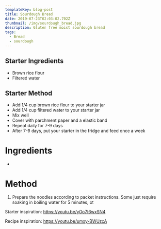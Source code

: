```yaml
---
templateKey: blog-post
title: Sourdough Bread
date: 2019-07-23T02:03:02.702Z
thumbnail: /img/sourdough_bread.jpg
description: Gluten free moist sourdough bread
tags:
  - Bread
  - sourdough
---
```

## Starter Ingredients

* Brown rice flour
* Filtered water

## Starter Method

* Add 1/4 cup brown rice flour to your starter jar
* Add 1/4 cup filtered water to your starter jar
* Mix well
* Cover with parchment paper and a elastic band
* Repeat daily for 7-9 days
* After 7-9 days, put your starter in the fridge and feed once a week





# Ingredients

* 

# Method

1. Prepare the noodles according to packet instructions. Some just require soaking in boiling water for 5 minutes, ot

Starter inspiration: https://youtu.be/yOo7I6wxSN4

Recipe inspiration: https://youtu.be/umxy-BWUzcA
